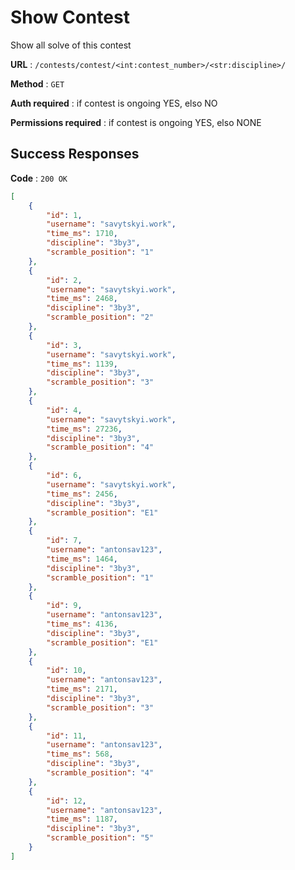 # Show Contest

Show all solve of this contest

**URL** : `/contests/contest/<int:contest_number>/<str:discipline>/`

**Method** : `GET`

**Auth required** : if contest is ongoing YES, elso NO 

**Permissions required** : if contest is ongoing YES, elso NONE

## Success Responses

**Code** : `200 OK`


```json
[
    {
        "id": 1,
        "username": "savytskyi.work",
        "time_ms": 1710,
        "discipline": "3by3",
        "scramble_position": "1"
    },
    {
        "id": 2,
        "username": "savytskyi.work",
        "time_ms": 2468,
        "discipline": "3by3",
        "scramble_position": "2"
    },
    {
        "id": 3,
        "username": "savytskyi.work",
        "time_ms": 1139,
        "discipline": "3by3",
        "scramble_position": "3"
    },
    {
        "id": 4,
        "username": "savytskyi.work",
        "time_ms": 27236,
        "discipline": "3by3",
        "scramble_position": "4"
    },
    {
        "id": 6,
        "username": "savytskyi.work",
        "time_ms": 2456,
        "discipline": "3by3",
        "scramble_position": "E1"
    },
    {
        "id": 7,
        "username": "antonsav123",
        "time_ms": 1464,
        "discipline": "3by3",
        "scramble_position": "1"
    },
    {
        "id": 9,
        "username": "antonsav123",
        "time_ms": 4136,
        "discipline": "3by3",
        "scramble_position": "E1"
    },
    {
        "id": 10,
        "username": "antonsav123",
        "time_ms": 2171,
        "discipline": "3by3",
        "scramble_position": "3"
    },
    {
        "id": 11,
        "username": "antonsav123",
        "time_ms": 568,
        "discipline": "3by3",
        "scramble_position": "4"
    },
    {
        "id": 12,
        "username": "antonsav123",
        "time_ms": 1187,
        "discipline": "3by3",
        "scramble_position": "5"
    }
]
```
